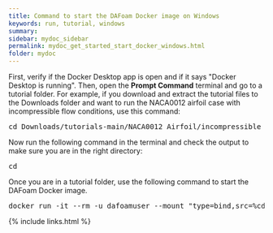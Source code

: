 ```yaml
---
title: Command to start the DAFoam Docker image on Windows
keywords: run, tutorial, windows
summary: 
sidebar: mydoc_sidebar
permalink: mydoc_get_started_start_docker_windows.html
folder: mydoc
---
```


First, verify if the Docker Desktop app is open and if it says "Docker Desktop is running". Then, open the **Prompt Command** terminal and go to a tutorial folder. For example, if you download and extract the tutorial files to the Downloads folder and want to run the NACA0012 airfoil case with incompressible flow conditions, use this command:

<pre>
cd Downloads/tutorials-main/NACA0012_Airfoil/incompressible
</pre>

Now run the following command in the terminal and check the output to make sure you are in the right directory:

<pre>
cd
</pre>

Once you are in a tutorial folder, use the following command to start the DAFoam Docker image.

<pre>
docker run -it --rm -u dafoamuser --mount "type=bind,src=%cd%,target=/home/dafoamuser/mount" -w /home/dafoamuser/mount dafoam/opt-packages:{{ site.latest_version }} bash
</pre>

{% include links.html %}
